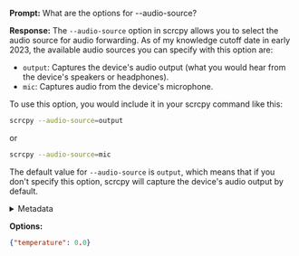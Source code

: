 **Prompt:**
What are the options for --audio-source?

**Response:**
The `--audio-source` option in scrcpy allows you to select the audio source for audio forwarding. As of my knowledge cutoff date in early 2023, the available audio sources you can specify with this option are:

- `output`: Captures the device's audio output (what you would hear from the device's speakers or headphones).
- `mic`: Captures audio from the device's microphone.

To use this option, you would include it in your scrcpy command like this:

```sh
scrcpy --audio-source=output
```

or

```sh
scrcpy --audio-source=mic
```

The default value for `--audio-source` is `output`, which means that if you don't specify this option, scrcpy will capture the device's audio output by default.

<details><summary>Metadata</summary>

- Duration: 7010 ms
- Datetime: 2023-11-15T12:15:15.945575
- Model: gpt-4-1106-preview

</details>

**Options:**
```json
{"temperature": 0.0}
```

